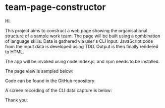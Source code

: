 # team-page-constructor

Hi.

This project aims to construct a web page showing the organisational structure of a sample work team. 
The page will be built using a combination of language skills. 
Data is gathered via user's CLI input. 
JavaScript code from the input data is developed using TDD.
Output is then finally rendered to HTML.

The app will be invoked using node index.js, and npm needs to be installed.

The page view is sampled below:

Code can be found in the GitHub repository:

A screen recording of the CLI data capture is below:

Thank you.

